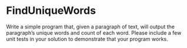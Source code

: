 # FindUniqueWords

Write a simple program that, given a paragraph of text, will output the paragraph’s unique words and count of each word.  Please include a few unit tests in your solution to demonstrate that your program works.
